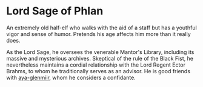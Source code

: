 # Lord Sage of Phlan

An extremely old half-elf who walks with the aid of a staff but has a youthful vigor and sense of humor. Pretends his age affects him more than it really does.

As the Lord Sage, he oversees the venerable Mantor's Library, including its massive and mysterious archives. Skeptical of the rule of the Black Fist, he nevertheless maintains a cordial relationship with the Lord Regent Ector Brahms, to whom he traditionally serves as an advisor. He is good friends with [aya-glenmiir](aya-glenmiir.md), whom he considers a confidante.